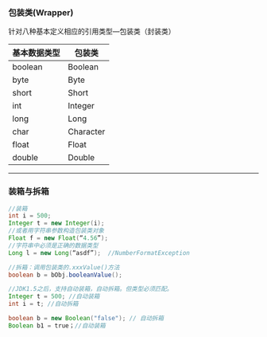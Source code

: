 ### 包装类(Wrapper)
针对八种基本定义相应的引用类型—包装类（封装类）

基本数据类型|包装类
-|-
boolean|Boolean
byte|Byte
short|Short
int|Integer
long|Long
char|Character
float|Float
double|Double

***
### 装箱与拆箱
```java
//装箱
int i = 500;
Integer t = new Integer(i);
//或者用字符串参数构造包装类对象
Float f = new Float(“4.56”);
//字符串中必须是正确的数据类型
Long l = new Long(“asdf”);  //NumberFormatException
```
```java
//拆箱：调用包装类的.xxxValue()方法
boolean b = bObj.booleanValue();
```
```java
//JDK1.5之后，支持自动装箱，自动拆箱。但类型必须匹配。
Integer t = 500; //自动装箱
int i = t; //自动拆箱

boolean b = new Boolean("false"); // 自动拆箱
Boolean b1 = true；//自动装箱
```
